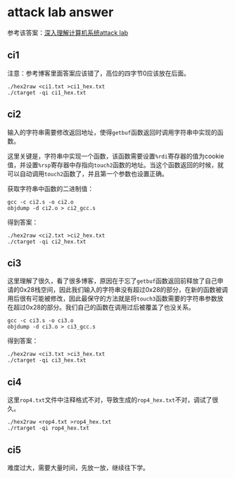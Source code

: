 # attack lab answer

参考该答案：[深入理解计算机系统attack lab](https://blog.csdn.net/weixin_41256413/article/details/80463280)

## ci1

注意：参考博客里面答案应该错了，高位的四字节0应该放在后面。

```shell
./hex2raw <ci1.txt >ci1_hex.txt
./ctarget -qi ci1_hex.txt
```

## ci2

输入的字符串需要修改返回地址，使得`getbuf`函数返回时调用字符串中实现的函数。

这里关键是，字符串中实现一个函数，该函数需要设置`%rdi`寄存器的值为cookie值，并设置`%rsp`寄存器中存指向`touch2`函数的地址。当这个函数返回的时候，就可以自动调用`touch2`函数了，并且第一个参数也设置正确。

获取字符串中函数的二进制值：
```shell
gcc -c ci2.s -o ci2.o
objdump -d ci2.o > ci2_gcc.s
```

得到答案：
```shell
./hex2raw <ci2.txt >ci2_hex.txt
./ctarget -qi ci2_hex.txt
```

## ci3

这里理解了很久，看了很多博客，原因在于忘了`getbuf`函数返回前释放了自己申请的0x28栈空间，因此我们输入的字符串没有超过0x28的部分，在新的函数被调用后很有可能被修改，因此最保守的方法就是将`touch3`函数需要的字符串参数放在超过0x28的部分。我们自己的函数在调用过后被覆盖了也没关系。

```shell
gcc -c ci3.s -o ci3.o
objdump -d ci3.o > ci3_gcc.s
```

得到答案：
```shell
./hex2raw <ci3.txt >ci3_hex.txt
./ctarget -qi ci3_hex.txt
```

## ci4 

这里`rop4.txt`文件中注释格式不对，导致生成的`rop4_hex.txt`不对，调试了很久。

```shell
./hex2raw <rop4.txt >rop4_hex.txt
./rtarget -qi rop4_hex.txt
```

## ci5

难度过大，需要大量时间，先放一放，继续往下学。